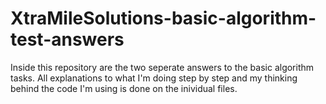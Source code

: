 # XtraMileSolutions-basic-algorithm-test-answers
Inside this repository are the two seperate answers to the basic algorithm tasks. All explanations to what I'm doing step by step and my thinking behind the code I'm using is done on the inividual files.
